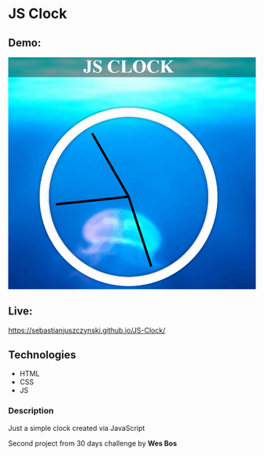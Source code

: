 # JS Clock
## Demo:
![Demo](demo/demo.gif)
## Live:
https://sebastianjuszczynski.github.io/JS-Clock/
## Technologies
- HTML
- CSS
- JS
### Description
Just a simple clock created via JavaScript


Second project from 30 days challenge by **Wes Bos**
